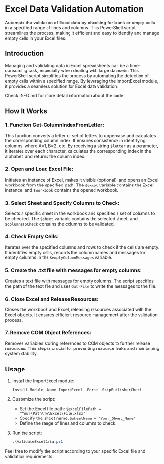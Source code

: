 # Excel Data Validation Automation

Automate the validation of Excel data by checking for blank or empty cells in a specified range of lines and columns. This PowerShell script streamlines the process, making it efficient and easy to identify and manage empty cells in your Excel files.

## Introduction

Managing and validating data in Excel spreadsheets can be a time-consuming task, especially when dealing with large datasets. This PowerShell script simplifies the process by automating the detection of empty cells within a specified range. By leveraging the ImportExcel module, it provides a seamless solution for Excel data validation.

Check INFO.md for more detail information about the code.

## How It Works

### 1. Function Get-ColumnIndexFromLetter:

This function converts a letter or set of letters to uppercase and calculates the corresponding column index. It ensures consistency in identifying columns, where A=1, B=2, etc. By receiving a string `$letter` as a parameter, it iterates over each character, calculates the corresponding index in the alphabet, and returns the column index.

### 2. Open and Load Excel File:

Initiates an instance of Excel, makes it visible (optional), and opens an Excel workbook from the specified path. The `$excel` variable contains the Excel instance, and `$workbook` contains the opened workbook.

### 3. Select Sheet and Specify Columns to Check:

Selects a specific sheet in the workbook and specifies a set of columns to be checked. The `$sheet` variable contains the selected sheet, and `$columnsToCheck` contains the columns to be validated.

### 4. Check Empty Cells:

Iterates over the specified columns and rows to check if the cells are empty. It identifies empty cells, records the column names and messages for empty columns in the `$emptyColumnMessages` variable.

### 5. Create the .txt file with messages for empty columns:

Creates a text file with messages for empty columns. The script specifies the path of the text file and uses `Out-File` to write the messages to the file.

### 6. Close Excel and Release Resources:

Closes the workbook and Excel, releasing resources associated with the Excel objects. It ensures efficient resource management after the validation process.

### 7. Remove COM Object References:

Removes variables storing references to COM objects to further release resources. This step is crucial for preventing resource leaks and maintaining system stability.

## Usage

1. Install the ImportExcel module:
    ```powershell
    Install-Module -Name ImportExcel -Force -SkipPublisherCheck
    ```

2. Customize the script:
    - Set the Excel file path: `$excelFilePath = "Your\Path\To\Excel\File.xlsx"`
    - Specify the sheet name: `$sheetName = "Your_Sheet_Name"`
    - Define the range of lines and columns to check.

3. Run the script:
    ```powershell
    .\ValidateExcelData.ps1
    ```

Feel free to modify the script according to your specific Excel file and validation requirements.
